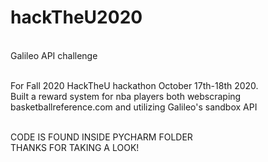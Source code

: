 # hackTheU2020
<br>
Galileo API challenge
<br>
<br>

For Fall 2020 HackTheU hackathon October 17th-18th 2020. 
<br>
Built a reward system for nba players both webscraping basketballreference.com and utilizing Galileo's sandbox API

<br>
CODE IS FOUND INSIDE PYCHARM FOLDER

<br>
THANKS FOR TAKING A LOOK!
